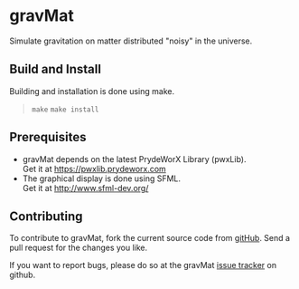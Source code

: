 gravMat
=======================================
Simulate gravitation on matter distributed "noisy" in the universe.


Build and Install
---------------------------------------
Building and installation is done using make.

> `make`
> `make install`


Prerequisites
---------------------------------------
 * gravMat depends on the latest PrydeWorX Library (pwxLib).  
   Get it at https://pwxlib.prydeworx.com
 * The graphical display is done using SFML.  
   Get it at http://www.sfml-dev.org/


Contributing
---------------------------------------
To contribute to gravMat, fork the current source code from
  [gitHub](https://github.com/Yamakuzure/gravMat/).
Send a pull request for the changes you like.

If you want to report bugs, please do so at the gravMat
  [issue tracker](https://github.com/Yamakuzure/gravMat/issues)
on github.
